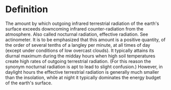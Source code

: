 # Definition

The amount by which outgoing infrared terrestrial radiation of the
earth's surface exceeds downcoming infrared counter-radiation from the
atmosphere. Also called nocturnal radiation, effective radiation. See
actinometer. It is to be emphasized that this amount is a positive
quantity, of the order of several tenths of a langley per minute, at all
times of day (except under conditions of low overcast clouds). It
typically attains its diurnal maximum during the midday hours when high
soil temperatures create high rates of outgoing terrestrial radiation.
(For this reason the synonym nocturnal radiation is apt to lead to
slight confusion.) However, in daylight hours the effective terrestrial
radiation is generally much smaller than the insolation, while at night
it typically dominates the energy budget of the earth's surface.
